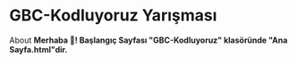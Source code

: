 # GBC-Kodluyoruz Yarışması
About
<b>Merhaba 👋! Başlangıç Sayfası "GBC-Kodluyoruz" klasöründe "Ana Sayfa.html"dir.</b>
